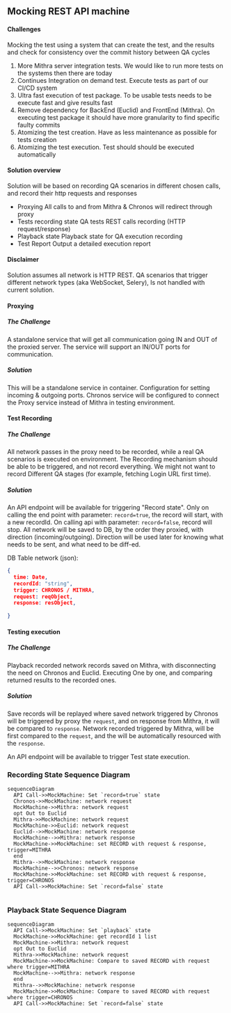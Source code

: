 ## Mocking REST API machine

#### Challenges
Mocking the test using a system that can create the test, and the results and check for consistency over the commit history between QA cycles 

1. More Mithra server integration tests.
We would like to run more tests on the systems then there are today
2. Continues Integration on demand test.
Execute tests as part of our CI/CD system
3. Ultra fast execution of test package.
To be usable tests needs to be execute fast and give results fast
4. Remove dependency for BackEnd (Euclid) and FrontEnd (Mithra).
On executing test package it should have more granularity to find specific faulty commits
5. Atomizing the test creation.
Have as less maintenance as possible for tests creation
6. Atomizing the test execution.
Test should should be executed automatically 

#### Solution overview
Solution will be based on recording QA scenarios in different chosen calls, and record their http requests and responses

* Proxying
  All calls to and from Mithra & Chronos will redirect through proxy
* Tests recording state
  QA tests REST calls recording (HTTP request/response)
* Playback state
  Playback state for QA execution recording
* Test Report
  Output a detailed execution report

#### Disclaimer
Solution assumes all network is HTTP REST.
QA scenarios that trigger different network types (aka WebSocket, Selery), Is not handled with current solution.

#### Proxying

##### The Challenge
A standalone service that will get all communication going IN and OUT of the proxied server.
The service will support an IN/OUT ports for communication.

##### Solution
This will be a standalone service in container.
Configuration for setting incoming & outgoing ports.
Chronos service will be configured to connect the Proxy service instead of Mithra in testing environment.


#### Test Recording

##### The Challenge
All network passes in the proxy need to be recorded, while a real QA scenarios is executed on environment.
The Recording mechanism should be able to be triggered, and not record everything.
We might not want to record Different QA stages (for example, fetching Login URL first time).

##### Solution
An API endpoint will be available for triggering "Record state".
Only on calling the end point with parameter: `record=true`, the record will start, with a new recordId.
On calling api with parameter: `record=false`, record will stop.
All network will be saved to DB, by the order they proxied, with direction (incoming/outgoing).
Direction will be used later for knowing what needs to be sent, and what need to be diff-ed.


DB Table network (json):
```json
{
  time: Date,
  recordId: "string",
  trigger: CHRONOS / MITHRA,
  request: reqObject,
  response: resObject,
  
}
```

#### Testing execution

##### The Challenge
Playback recorded network records saved on Mithra, with disconnecting the need on Chronos and Euclid. Executing One by one, and comparing returned results to the recorded ones.

##### Solution
Save records will be replayed where saved network triggered by Chronos will be triggered by proxy the `request`, and on response from Mithra, it will be compared to `response`.
Network recorded triggered by Mithra, will be first compared to the `request`, and the will be automatically resourced with the `response`.

An API endpoint will be available to trigger Test state execution.


### Recording State Sequence Diagram

```mermaid
sequenceDiagram
  API Call->>MockMachine: Set `record=true` state
  Chronos->>MockMachine: network request
  MockMachine->>Mithra: network request
  opt Out to Euclid
  Mithra->>MockMachine: network request
  MockMachine->>Euclid: network request
  Euclid-->>MockMachine: network response
  MockMachine-->>Mithra: network response
  MockMachine->>MockMachine: set RECORD with request & response, trigger=MITHRA
  end
  Mithra-->>MockMachine: network response
  MockMachine-->>Chronos: network response
  MockMachine->>MockMachine: set RECORD with request & response, trigger=CHRONOS
  API Call->>MockMachine: Set `record=false` state
  
```

### Playback State Sequence Diagram

```mermaid
sequenceDiagram
  API Call->>MockMachine: Set `playback` state
  MockMachine->>MockMachine: get recordId 1 list
  MockMachine->>Mithra: network request
  opt Out to Euclid
  Mithra->>MockMachine: network request
  MockMachine->>MockMachine: Compare to saved RECORD with request where trigger=MITHRA
  MockMachine-->>Mithra: network response
  end
  Mithra-->>MockMachine: network response
  MockMachine->>MockMachine: Compare to saved RECORD with request where trigger=CHRONOS
  API Call->>MockMachine: Set `record=false` state
  
```